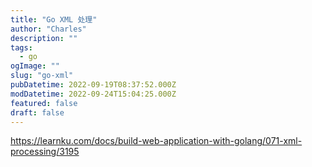 ```yaml
---
title: "Go XML 处理"
author: "Charles"
description: ""
tags:
  - go
ogImage: ""
slug: "go-xml"
pubDatetime: 2022-09-19T08:37:52.000Z
modDatetime: 2022-09-24T15:04:25.000Z
featured: false
draft: false
---
```


<https://learnku.com/docs/build-web-application-with-golang/071-xml-processing/3195>
